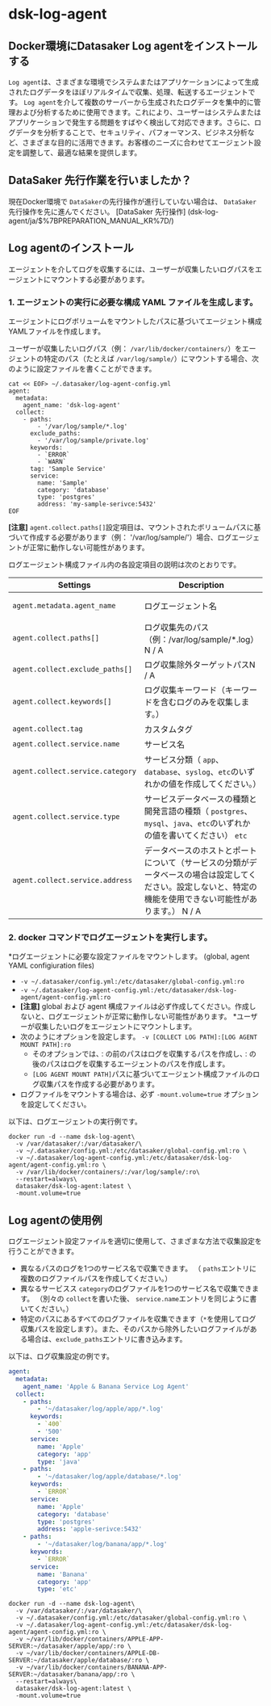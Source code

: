 # dsk-log-agent

## Docker環境にDatasaker Log agentをインストールする

`Log agent`は、さまざまな環境でシステムまたはアプリケーションによって生成されたログデータをほぼリアルタイムで収集、処理、転送するエージェントです。 `Log agent`を介して複数のサーバーから生成されたログデータを集中的に管理および分析するために使用できます。これにより、ユーザーはシステムまたはアプリケーションで発生する問題をすばやく検出して対応できます。さらに、ログデータを分析することで、セキュリティ、パフォーマンス、ビジネス分析など、さまざまな目的に活用できます。お客様のニーズに合わせてエージェント設定を調整して、最適な結果を提供します。

## DataSaker 先行作業を行いましたか？

現在Docker環境で `DataSaker`の先行操作が進行していない場合は、 `DataSaker`先行操作を先に進んでください。 [DataSaker 先行操作] (dsk-log-agent/ja/$%7BPREPARATION\_MANUAL\_KR%7D/)

## Log agentのインストール

エージェントを介してログを収集するには、ユーザーが収集したいログパスをエージェントにマウントする必要があります。

### 1. エージェントの実行に必要な構成 YAML ファイルを生成します。

エージェントにログボリュームをマウントしたパスに基づいてエージェント構成YAMLファイルを作成します。

ユーザーが収集したいログパス（例： `/var/lib/docker/containers/`）をエージェントの特定のパス（たとえば `/var/log/sample/`）にマウントする場合、次のように設定ファイルを書くことができます。

```shell
cat << EOF> ~/.datasaker/log-agent-config.yml
agent:
  metadata:
    agent_name: 'dsk-log-agent'
  collect:
    - paths:
        - '/var/log/sample/*.log'
      exclude_paths:
        - '/var/log/sample/private.log'
      keywords:
        - `ERROR`
        - `WARN`
      tag: 'Sample Service'
      service:
        name: 'Sample'
        category: 'database'
        type: 'postgres'
        address: 'my-sample-serivce:5432'
EOF
```

**\[注意]** `agent.collect.paths[]`設定項目は、マウントされたボリュームパスに基づいて作成する必要があります（例： '/var/log/sample/'）場合、ログエージェントが正常に動作しない可能性があります。

ログエージェント構成ファイル内の各設定項目の説明は次のとおりです。

| **Settings** | **Description** | **Default** | **Necessary** |
| -------------------------------- | --------------------------------------------------------------------------------------- | :-------------: | :-----------: |
| `agent.metadata.agent_name` |ログエージェント名| `dsk-log-agent` | |
| `agent.collect.paths[]` |ログ収集先のパス（例：/var/log/sample/\*.log） N / A | **✓** |
| `agent.collect.exclude_paths[]` |ログ収集除外ターゲットパスN / A | |
| `agent.collect.keywords[]` |ログ収集キーワード（キーワードを含むログのみを収集します。）| N / A | |
| `agent.collect.tag` |カスタムタグ| N / A | |
| `agent.collect.service.name` |サービス名| `default` | |
| `agent.collect.service.category` |サービス分類（ `app`、`database`、`syslog`、`etc`のいずれかの値を作成してください。）| `etc` | |
| `agent.collect.service.type` |サービスデータベースの種類と開発言語の種類（ `postgres`、`mysql`、`java`、`etc`のいずれかの値を書いてください） `etc` | |
| `agent.collect.service.address` |データベースのホストとポートについて（サービスの分類がデータベースの場合は設定してください。設定しないと、特定の機能を使用できない可能性があります。） N / A | ⚠️|

### 2. docker コマンドでログエージェントを実行します。

*ログエージェントに必要な設定ファイルをマウントします。 (global, agent YAML configiuration files)
  * `-v ~/.datasaker/config.yml:/etc/datasaker/global-config.yml:ro`
  * `-v ~/.datasaker/log-agent-config.yml:/etc/datasaker/dsk-log-agent/agent-config.yml:ro`
  * **\[注意]** global および agent 構成ファイルは必ず作成してください。作成しないと、ログエージェントが正常に動作しない可能性があります。
*ユーザーが収集したいログをエージェントにマウントします。
  * 次のようにオプションを設定します。 `-v [COLLECT LOG PATH]:[LOG AGENT MOUNT PATH]:ro`
    * そのオプションでは、`：`の前のパスはログを収集するパスを作成し、`：`の後のパスはログを収集するエージェントのパスを作成します。
    * `[LOG AGENT MOUNT PATH]`パスに基づいてエージェント構成ファイルのログ収集パスを作成する必要があります。
* ログファイルをマウントする場合は、必ず `-mount.volume=true` オプションを設定してください。

以下は、ログエージェントの実行例です。

```shell
docker run -d --name dsk-log-agent\
  -v /var/datasaker/:/var/datasaker/\
  -v ~/.datasaker/config.yml:/etc/datasaker/global-config.yml:ro \
  -v ~/.datasaker/log-agent-config.yml:/etc/datasaker/dsk-log-agent/agent-config.yml:ro \
  -v /var/lib/docker/containers/:/var/log/sample/:ro\
  --restart=always\
  datasaker/dsk-log-agent:latest \
  -mount.volume=true
```

## Log agentの使用例

ログエージェント設定ファイルを適切に使用して、さまざまな方法で収集設定を行うことができます。

* 異なるパスのログを1つのサービス名で収集できます。 （ `paths`エントリに複数のログファイルパスを作成してください。）
* 異なるサービスス `category`のログファイルを1つのサービス名で収集できます。 （別々の `collect`を書いた後、 `service.name`エントリを同じように書いてください。）
* 特定のパスにあるすべてのログファイルを収集できます（`*`を使用してログ収集パスを設定します）。また、そのパスから除外したいログファイルがある場合は、`exclude_paths`エントリに書き込みます。

以下は、ログ収集設定の例です。

``` yaml
agent:
  metadata:
    agent_name: 'Apple & Banana Service Log Agent'
  collect:
    - paths:
        - '~/datasaker/log/apple/app/*.log'
      keywords:
        - `400`
        - '500'
      service:
        name: 'Apple'
        category: 'app'
        type: 'java'
    - paths:
        - '~/datasaker/log/apple/database/*.log'
      keywords:
        - `ERROR`
      service:
        name: 'Apple'
        category: 'database'
        type: 'postgres'
        address: 'apple-serivce:5432'
    - paths:
        - '~/datasaker/log/banana/app/*.log'
      keywords:
        - `ERROR`
      service:
        name: 'Banana'
        category: 'app'
        type: 'etc'
```

```shell
docker run -d --name dsk-log-agent\
  -v /var/datasaker/:/var/datasaker/\
  -v ~/.datasaker/config.yml:/etc/datasaker/global-config.yml:ro \
  -v ~/.datasaker/log-agent-config.yml:/etc/datasaker/dsk-log-agent/agent-config.yml:ro \
  -v ~/var/lib/docker/containers/APPLE-APP-SERVER:~/datasaker/apple/app/:ro \
  -v ~/var/lib/docker/containers/APPLE-DB-SERVER:~/datasaker/apple/database/:ro \
  -v ~/var/lib/docker/containers/BANANA-APP-SERVER:~/datasaker/banana/app/:ro \
  --restart=always\
  datasaker/dsk-log-agent:latest \
  -mount.volume=true
```